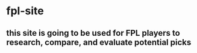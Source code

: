 # fpl-site

## this site is going to be used for FPL players to research, compare, and evaluate potential picks
